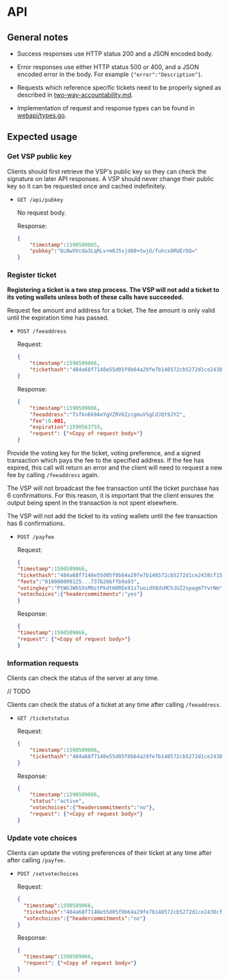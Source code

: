 # API

## General notes

- Success responses use HTTP status 200 and a JSON encoded body.

- Error responses use either HTTP status 500 or 400, and a JSON encoded error
  in the body. For example `{"error":"Description"}`.

- Requests which reference specific tickets need to be properly signed as
  described in [two-way-accountability.md](./two-way-accountability.md).

- Implementation of request and response types can be found in
  [webapi/types.go](./webapi/types.go).

## Expected usage

### Get VSP public key

Clients should first retrieve the VSP's public key so they can check the
signature on later API responses. A VSP should never change their public key so
it can be requested once and cached indefinitely.

- `GET /api/pubkey`

    No request body.

    Response:
  
    ```json
    {
        "timestamp":1590509065,
        "pubkey":"bLNwVVcda3LqRLv+m0J5sjd60+twjO/fuhcx8RUErDQ="
    }
    ```

### Register ticket

**Registering a ticket is a two step process. The VSP will not add a ticket to
its voting wallets unless both of these calls have succeeded.**

Request fee amount and address for a ticket. The fee amount is only valid until
the expiration time has passed.

- `POST /feeaddress`

    Request:

    ```json
    {
        "timestamp":1590509066,
        "tickethash":"484a68f7148e55d05f0b64a29fe7b148572cb5272d1ce2438cf15466d347f4f4"
    }

    ```

    Response:

    ```json
    {
        "timestamp":1590509066,
        "feeaddress":"Tsfkn6k9AoYgVZRV6ZzcgmuVSgCdJQt9JY2",
        "fee":0.001,
        "expiration":1590563759,
        "request": {"<Copy of request body>"}
    }
    ```

Provide the voting key for the ticket, voting preference, and a signed
transaction which pays the fee to the specified address. If the fee has expired,
this call will return an error and the client will need to request a new fee by
calling `/feeaddress` again.

The VSP will not broadcast the fee transaction until the ticket purchase has 6
confirmations. For this reason, it is important that the client ensures the
output being spent in the transaction is not spent elsewhere.

The VSP will not add the ticket to its voting wallets until the fee transaction
has 6 confirmations.

- `POST /payfee`

    Request:

    ```json
    {
    "timestamp":1590509066,
    "tickethash":"484a68f7148e55d05f0b64a29fe7b148572cb5272d1ce2438cf15466d347f4f4",
    "feetx":"010000000125...737b266ffb9a93",
    "votingkey":"PtWUJWhSXsM9ztPkdtH8REe91z7uoidX8dsMChJUZ2spagm7YvrNm",
    "votechoices":{"headercommitments":"yes"}
    }
    ```

    Response:

    ```json
    {
    "timestamp":1590509066,
    "request": {"<Copy of request body>"}
    }
    ```

### Information requests

Clients can check the status of the server at any time.

// TODO

Clients can check the status of a ticket at any time after calling
`/feeaddress`.

- `GET /ticketstatus`

    Request:

    ```json
    {
        "timestamp":1590509066,
        "tickethash":"484a68f7148e55d05f0b64a29fe7b148572cb5272d1ce2438cf15466d347f4f4"
    }
    ```

    Response:

    ```json
    {
        "timestamp":1590509066,
        "status":"active",
        "votechoices":{"headercommitments":"no"},
        "request": {"<Copy of request body>"}
    }
    ```

### Update vote choices

Clients can update the voting preferences of their ticket at any time after
after calling `/payfee`.

- `POST /setvotechoices`

    Request:

    ```json
    {
      "timestamp":1590509066,
      "tickethash":"484a68f7148e55d05f0b64a29fe7b148572cb5272d1ce2438cf15466d347f4f4",
      "votechoices":{"headercommitments":"no"}
    }
    ```

    Response:

    ```json
    {
      "timestamp":1590509066,
      "request": {"<Copy of request body>"}
    }
    ```
